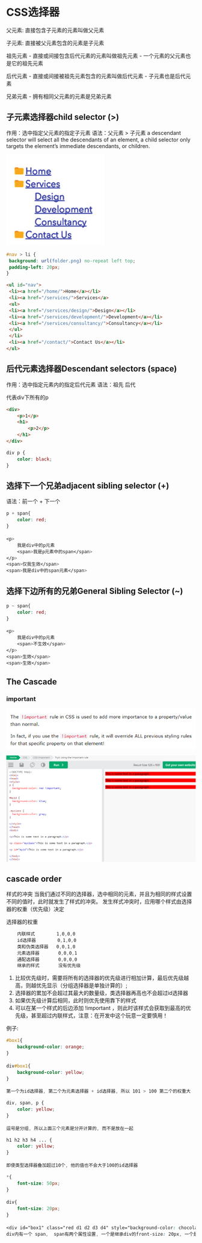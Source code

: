 # CSS选择器

父元素: 直接包含子元素的元素叫做父元素

子元素: 直接被父元素包含的元素是子元素

祖先元素
    - 直接或间接包含后代元素的元素叫做祖先元素
    - 一个元素的父元素也是它的祖先元素

后代元素
    - 直接或间接被祖先元素包含的元素叫做后代元素
    - 子元素也是后代元素

兄弟元素
    - 拥有相同父元素的元素是兄弟元素

## 子元素选择器child selector (>)

作用：选中指定父元素的指定子元素
语法：父元素 > 子元素
a descendant selector will select all the descendants of an
element, a child selector only targets the element’s immediate descendants, or children.

![9](../../../Image/CSS/9.png)

```css
#nav > li {
 background: url(folder.png) no-repeat left top;
 padding-left: 20px;
}
```

```HTML
<ul id="nav">
 <li><a href="/home/">Home</a></li>
 <li><a href="/services/">Services</a>
 <ul>
 <li><a href="/services/design/">Design</a></li>
 <li><a href="/services/development/">Development</a></li>
 <li><a href="/services/consultancy/">Consultancy</a></li>
 </ul>
 </li>
 <li><a href="/contact/">Contact Us</a></li>
</ul>
```

## 后代元素选择器Descendant selectors (space)

作用：选中指定元素内的指定后代元素
语法：祖先 后代

代表div下所有的p

```HTML
<div>
    <p>1</p>
    <h1>
        <p>2</p>
    </h1>
</div>
```

```css
div p {
    color: black;
}
```

## 选择下一个兄弟adjacent sibling selector (+)

语法：前一个 + 下一个

```css
p + span{
    color: red;
}

<p>
    我是div中的p元素
    <span>我是p元素中的span</span>
</p>
<span>仅我生效</span>
<span>我是div中的span元素</span>
```

## 选择下边所有的兄弟General Sibling Selector (~)

```css
p ~ span{
    color: red;
}

<p>
    我是div中的p元素
    <span>不生效</span>
</p>
<span>生效</span>
<span>生效</span>
```

## The Cascade

### important

![11](../../../Image/CSS/11.png)

![12](../../../Image/CSS/12.png)

## cascade order

样式的冲突
    当我们通过不同的选择器，选中相同的元素，并且为相同的样式设置不同的值时，此时就发生了样式的冲突。
    发生样式冲突时，应用哪个样式由选择器的权重（优先级）决定

选择器的权重

```css
    内联样式        1,0,0,0
    id选择器        0,1,0,0
    类和伪类选择器   0,0,1,0
    元素选择器       0,0,0,1
    通配选择器       0,0,0,0
    继承的样式       没有优先级
```

1. 比较优先级时，需要将所有的选择器的优先级进行相加计算，最后优先级越高，则越优先显示（分组选择器是单独计算的）;
2. 选择器的累加不会超过其最大的数量级，类选择器再高也不会超过id选择器
3. 如果优先级计算后相同，此时则优先使用靠下的样式
4. 可以在某一个样式的后边添加 !important ，则此时该样式会获取到最高的优先级，甚至超过内联样式，注意：在开发中这个玩意一定要慎用！

例子:

```css
#box1{
    background-color: orange;
}

div#box1{
    background-color: yellow;
}

第一个为id选择器, 第二个为元素选择器 + id选择器, 所以 101 > 100 第二个的权重大
```

```css
div, span, p {
    color: yellow;
}

逗号是分组, 所以上面三个元素是分开计算的, 而不是放在一起
```

```css
h1 h2 h3 h4 ... {
    color: yellow;
}

即使类型选择器叠加超过10个, 他的值也不会大于100的id选择器
```

```css
*{
    font-size: 50px;
}

div{
    font-size: 20px;
}

<div id="box1" class="red d1 d2 d3 d4" style="background-color: chocolate;">我是一个div <span>我是div中的span</span></div>
div内有一个 span,  span有两个属性设置, 一个是继承div的front-size: 20px, 一个是通配50px, 这时候听通配的
```